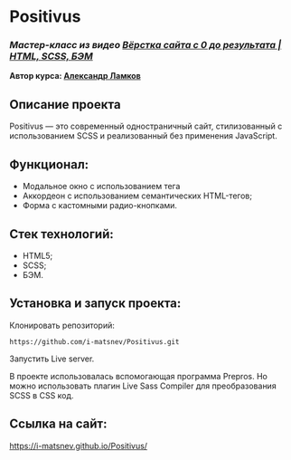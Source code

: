# Positivus

### **_Мастер-класс из видео [Вёрстка сайта с 0 до результата | HTML, SCSS, БЭМ](https://www.youtube.com/watch?v=Vom1FEVuDrM)_**

**Автор курса: [Александр Ламков](https://aleksanderlamkov.ru/)**

## Описание проекта

Positivus — это современный одностраничный сайт, стилизованный с использованием SCSS и реализованный без применения JavaScript.

## Функционал:

- Модальное окно с использованием тега <dialog>;
- Аккордеон с использованием семантических HTML-тегов;
- Форма с кастомными радио-кнопками.

## Стек технологий:

- HTML5;
- SCSS;
- БЭМ.

## Установка и запуск проекта:

Клонировать репозиторий:

    https://github.com/i-matsnev/Positivus.git

Запустить Live server.

В проекте использовалась вспомогающая программа Prepros. Но можно использовать плагин Live Sass Compiler для преобразования SCSS в CSS код.

## Ссылка на сайт:

https://i-matsnev.github.io/Positivus/
